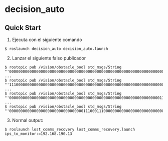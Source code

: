 # decision_auto
## Quick Start

1. Ejecuta con el siguiente comando

```
$ roslaunch decision_auto decision_auto.launch
```
2. Lanzar el siguiente falso publicador

```
$ rostopic pub /vision/obstacle_bool std_msgs/String "'0000000000000000000000000000000000000000000000000000000000000000000000'"
...
$ rostopic pub /vision/obstacle_bool std_msgs/String "'1110000000000000000000000000000000000000000000000000000000000000000000'"
...
$ rostopic pub /vision/obstacle_bool std_msgs/String "'0000000000000000000000000000000000000000000000000000000000000000000111'"
...
$ rostopic pub /vision/obstacle_bool std_msgs/String "'0000000000000000000000000000000001110001110000000000000000000000000000'"
```

3. Normal output:

```
$ roslaunch lost_comms_recovery lost_comms_recovery.launch ips_to_monitor:=192.168.190.13
